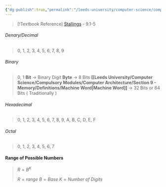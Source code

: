 ```yaml
---
{"dg-publish":true,"permalink":"/leeds-university/computer-science/compulsory-modules/computer-architecture/section-3-number-systems/section-3-number-systems/"}
---
```


>[!Textbook Reference]
> [Stallings](https://leeds.primo.exlibrisgroup.com/permalink/44LEE_INST/13rlbcs/alma991012536539705181) - 9.1-5
###### Denary/Decimal
> 0, 1, 2, 3, 4, 5, 6, 7, 8, 9
###### Binary
> 0, 1
> **Bit** $\rightarrow$ Binary Digit
> **Byte** $\rightarrow$ 8 Bits
> **[[Leeds University/Computer Science/Compulsory Modules/Computer Architecture/Section 9 - Memory/Definitions/Machine Word\|Machine Word]]** $\rightarrow$ 32 Bits or 64 Bits ( Traditionally )
###### Hexadecimal
> 0, 1, 2, 3, 4, 5, 6, 7, 8, 9, A, B, C, D, E, F
###### Octal
> 0, 1, 2, 3, 4, 5, 6, 7

#### Range of Possible Numbers
>$R = B^K$ 
>
>$R = range$
>$B = Base$
>$K = Number\ of\ Digits$
